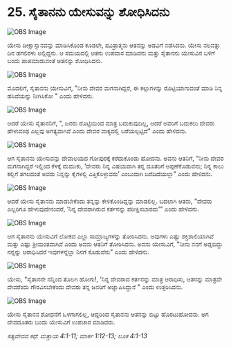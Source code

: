 # 25. ಸೈತಾನನು ಯೇಸುವನ್ನು ಶೋಧಿಸಿದನು

![OBS Image](https://cdn.door43.org/obs/jpg/360px/obs-en-25-01.jpg)

ಯೇಸು ದೀಕ್ಷಾಸ್ನಾನವನ್ನು ಮಾಡಿಸಿಕೊಂಡ ಕೂಡಲೇ, ಪವಿತ್ರಾತ್ಮನು ಆತನನ್ನು ಅಡವಿಗೆ ನಡೆಸಿದನು. ಯೇಸು ನಲವತ್ತು ದಿನ ಹಗಲಿರಳು ಅಲ್ಲಿದ್ದನು. ಆ ಸಮಯದಲ್ಲಿ ಆತನು ಉಪವಾಸ ಮಾಡಿದನು ಮತ್ತು ಸೈತಾನನು ಯೇಸುವಿನ ಬಳಿಗೆ ಬಂದು ಪಾಪಮಾಡುವಂತೆ ಆತನನ್ನು ಶೋಧಿಸಿದನು. 

![OBS Image](https://cdn.door43.org/obs/jpg/360px/obs-en-25-02.jpg)

ಮೊದಲಿಗೆ, ಸೈತಾನನು ಯೇಸುವಿಗೆ, "ನೀನು ದೇವರ ಮಗನಾಗಿದ್ದರೆ, ಈ ಕಲ್ಲುಗಳನ್ನು ರೊಟ್ಟಿಯಾಗುವಂತೆ ಮಾಡಿ ನಿನ್ನ ಹಸಿವೆಯನ್ನು ನೀಗಿಸಿಕೋ " ಎಂದು ಹೇಳಿದನು.

![OBS Image](https://cdn.door43.org/obs/jpg/360px/obs-en-25-03.jpg)

ಆದರೆ ಯೇಸು ಸೈತಾನನಿಗೆ, ", ಜನರು ರೊಟ್ಟಿಯಿಂದ ಮಾತ್ರ ಬದುಕುವುದಿಲ್ಲ, ಆದರೆ ಅವರಿಗೆ ಬದುಕಲು ದೇವರು ಹೇಳುವಂಥ ಎಲ್ಲವು ಅಗತ್ಯವಾಗಿವೆ ಎಂದು  ದೇವರ ವಾಕ್ಯದಲ್ಲಿ   ಬರೆಯಲ್ಪಟ್ಟಿದೆ" ಎಂದು ಹೇಳಿದನು.

![OBS Image](https://cdn.door43.org/obs/jpg/360px/obs-en-25-04.jpg)

ಆಗ ಸೈತಾನನು ಯೇಸುವನ್ನು ದೇವಾಲಯದ ಗೋಪುರಕ್ಕೆ ಕರೆದುಕೊಂಡು ಹೋದನು. ಅವನು ಆತನಿಗೆ, “ನೀನು ದೇವರ ಮಗನಾಗಿದ್ದರೆ ಇಲ್ಲಿಂದ ಕೆಳಕ್ಕೆ ದುಮುಕು, ‘ದೇವರು ನಿನ್ನ ವಿಷಯವಾಗಿ ತನ್ನ ದೂತರಿಗೆ ಅಪ್ಪಣೆಕೊಡುವನು; ನಿನ್ನ ಕಾಲು ಕಲ್ಲಿಗೆ ತಗಲದಂತೆ ಅವರು ನಿನ್ನನ್ನು ಕೈಗಳಲ್ಲಿ ಎತ್ತಿಕೊಳ್ಳುವರು’ ಎಂಬುದಾಗಿ ಬರೆದಿದೆಯಲ್ಲಾ” ಎಂದು ಹೇಳಿದನು.

![OBS Image](https://cdn.door43.org/obs/jpg/360px/obs-en-25-05.jpg)

ಆದರೆ ಯೇಸು ಸೈತಾನನು ಮಾಡಬೇಕೆಂದು ತನ್ನನ್ನು ಕೇಳಿಕೊಂಡಿದ್ದನ್ನು ಮಾಡಲಿಲ್ಲ. ಬದಲಾಗಿ ಆತನು, "ದೇವರು ಎಲ್ಲರಿಗೂ ಹೇಳುವುದೇನಂದರೆ, ‘ನಿನ್ನ ದೇವರಾಗಿರುವ ಕರ್ತನನ್ನು ಪರೀಕ್ಷಿಸಬಾರದು'" ಎಂದು ಹೇಳಿದನು.

![OBS Image](https://cdn.door43.org/obs/jpg/360px/obs-en-25-06.jpg)

ಆಗ ಸೈತಾನನು ಯೇಸುವಿಗೆ ಲೋಕದ ಎಲ್ಲಾ ಸಾಮ್ರಾಜ್ಯಗಳನ್ನು ತೋರಿಸಿದನು. ಅವುಗಳು ಎಷ್ಟು ಶಕ್ತಿಶಾಲಿಯಾಗಿವೆ ಮತ್ತು ಎಷ್ಟು ಶ್ರೀಮಂತವಾಗಿವೆ ಎಂದು ಅವನು ಆತನಿಗೆ ತೋರಿಸಿದನು. ಅವನು ಯೇಸುವಿಗೆ, "ನೀನು ನನಗೆ ಅಡ್ಡಬಿದ್ದು ನನ್ನನ್ನು ಆರಾಧಿಸಿದರೆ ಇವುಗಳನ್ನೆಲ್ಲಾ ನಿನಗೆ ಕೊಡುವೆನು" ಎಂದು ಹೇಳಿದನು. 

![OBS Image](https://cdn.door43.org/obs/jpg/360px/obs-en-25-07.jpg)

ಯೇಸು, "ಸೈತಾನನೇ ನನ್ನಿಂದ ತೊಲಗಿ ಹೋಗು!, ‘ನಿನ್ನ ದೇವರಾದ ಕರ್ತನನ್ನು ಮಾತ್ರ ಆರಾಧಿಸು, ಆತನನ್ನು ಮಾತ್ರವೇ ದೇವರೆಂದು ಗೌರವಿಸಬೇಕೆಂದು  ದೇವರು ತನ್ನ ಜನರಿಗೆ ಅಜ್ಞಾಪಿಸಿದ್ದಾನೆ " ಎಂದು ಉತ್ತರಿಸಿದನು.

![OBS Image](https://cdn.door43.org/obs/jpg/360px/obs-en-25-08.jpg)

ಯೇಸು ಸೈತಾನನ ಶೋಧನೆಗೆ ಒಳಗಾಗಲಿಲ್ಲ, ಆದ್ದರಿಂದ ಸೈತಾನನು ಆತನನ್ನು ಬಿಟ್ಟು ಹೊರಟುಹೋದನು. ಅಗ ದೇವದೂತರು ಬಂದು ಯೇಸುವಿಗೆ ಉಪಚಾರ ಮಾಡಿದರು.

_ಸತ್ಯವೇದದ ಕಥೆ: ಮತ್ತಾಯ 4:1-11; ಮಾರ್ಕ 1:12-13; ಲೂಕ 4:1-13_

